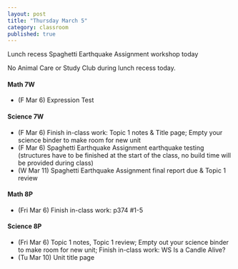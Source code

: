 ```yaml
---
layout: post
title: "Thursday March 5"
category: classroom
published: true
---
```

<div class="alert alert-info" role="alert">
<p>Lunch recess Spaghetti Earthquake Assignment workshop today</p>
</div>

<div class="alert alert-danger" role="alert">
<p>No Animal Care or Study Club during lunch recess today.</p>
</div>

#### Math 7W
* (F Mar 6) Expression Test 

#### Science 7W
* (F Mar 6) Finish in-class work: Topic 1 notes & Title page; Empty your science binder to make room for new unit 
* (F Mar 6) Spaghetti Earthquake Assignment earthquake testing (structures have to be finished at the start of the class, no build time will be provided during class)
* (W Mar 11) Spaghetti Earthquake Assignment final report due & Topic 1 review

#### Math 8P
* (Fri Mar 6) Finish in-class work: p374 #1-5

#### Science 8P
* (Fri Mar 6) Topic 1 notes, Topic 1 review; Empty out your science binder to make room for new unit; Finish in-class work: WS Is a Candle Alive?
* (Tu Mar 10) Unit title page
